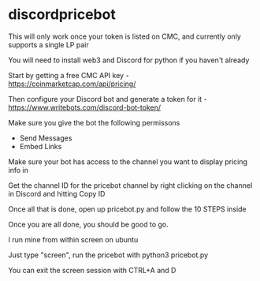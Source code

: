 # discordpricebot

This will only work once your token is listed on CMC, and currently only supports a single LP pair

You will need to install web3 and Discord for python if you haven't already

Start by getting a free CMC API key - https://coinmarketcap.com/api/pricing/

Then configure your Discord bot and generate a token for it - https://www.writebots.com/discord-bot-token/

Make sure you give the bot the following permissons
 - Send Messages
 - Embed Links

Make sure your bot has access to the channel you want to display pricing info in

Get the channel ID for the pricebot channel by right clicking on the channel in Discord and hitting Copy ID

Once all that is done, open up pricebot.py and follow the 10 STEPS inside

Once you are all done, you should be good to go.

I run mine from within screen on ubuntu

Just type "screen", run the pricebot with
  python3 pricebot.py
  
You can exit the screen session with CTRL+A and D
